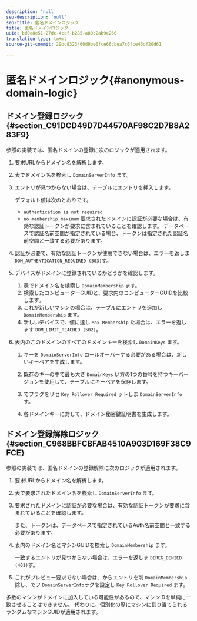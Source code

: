 ```yaml
---
description: 'null'
seo-description: 'null'
seo-title: 匿名ドメインロジック
title: 匿名ドメインロジック
uuid: bd0e8e51-27dc-4ccf-b285-a80c2ab9e260
translation-type: tm+mt
source-git-commit: 29bc8323460d9be0fce66cbea7c6fce46df20d61

---
```



# 匿名ドメインロジック{#anonymous-domain-logic}

## ドメイン登録ロジック {#section_C91DCD49D7D44570AF98C2D7B8A283F9}

参照の実装では、匿名ドメインの登録に次のロジックが適用されます。

1. 要求URLからドメイン名を解析します。
1. 表でドメイン名を検索し `DomainServerInfo` ます。
1. エントリが見つからない場合は、テーブルにエントリを挿入します。

   デフォルト値は次のとおりです。

   * `authentication is not required`
   * `no membership maximum`
   要求されたドメインに認証が必要な場合は、有効な認証トークンが要求に含まれていることを確認します。 データベースで認証名前空間が指定されている場合、トークンは指定された認証名前空間と一致する必要があります。
1. 認証が必要で、有効な認証トークンが使用できない場合は、エラーを返しま `DOM_AUTHENTICATION_REQUIRED (503)`す。
1. デバイスがドメインに登録されているかどうかを確認します。

   1. 表でドメイン名を検索し `DomainMembership` ます。
   1. 検索したコンピューターGUIDと、要求内のコンピューターGUIDを比較します。
   1. これが新しいマシンの場合は、テーブルにエントリを追加し `DomainMembership` ます。
   1. 新しいデバイスで、値に達し `Max Membership` た場合は、エラーを返します `DOM_LIMIT_REACHED (502)`。

1. 表内のこのドメインのすべてのドメインキーを検索し `DomainKeys` ます。

   1. キーを `DomainServerInfo` ロールオーバーする必要がある場合は、新しいキーペアを生成します。
   1. 既存のキーの中で最も大き `DomainKeys` い方の1つの番号を持つキーバージョンを使用して、テーブルにキーペアを保存します。
   1. でフラグをリセ `Key Rollover Required` ットしま `DomainServerInfo`す。

   1. 各ドメインキーに対して、ドメイン秘密鍵証明書を生成します。

## ドメイン登録解除ロジック {#section_C968BBFCBFAB4510A903D169F38C9FCE}

参照の実装では、匿名ドメインの登録解除に次のロジックが適用されます。

1. 要求URLからドメイン名を解析します。
1. 表で要求されたドメイン名を検索し `DomainServerInfo` ます。
1. 要求されたドメインに認証が必要な場合は、有効な認証トークンが要求に含まれていることを確認します。

   また、トークンは、データベースで指定されているAuth名前空間と一致する必要があります。
1. 表内のドメイン名とマシンGUIDを検索し `DomainMembership` ます。

   一致するエントリが見つからない場合は、エラーを返しま `DEREG_DENIED (401)`す。

1. これがプレビュー要求でない場合は、からエントリを削 `DomainMembership`除し、でフ `DomainServerInfo`ラグを設定し `Key Rollover Required` ます。

多数のマシンがドメインに加入している可能性があるので、マシンIDを単純に一致させることはできません。 代わりに、個別化の際にマシンに割り当てられるランダムなマシンGUIDが適用されます。
